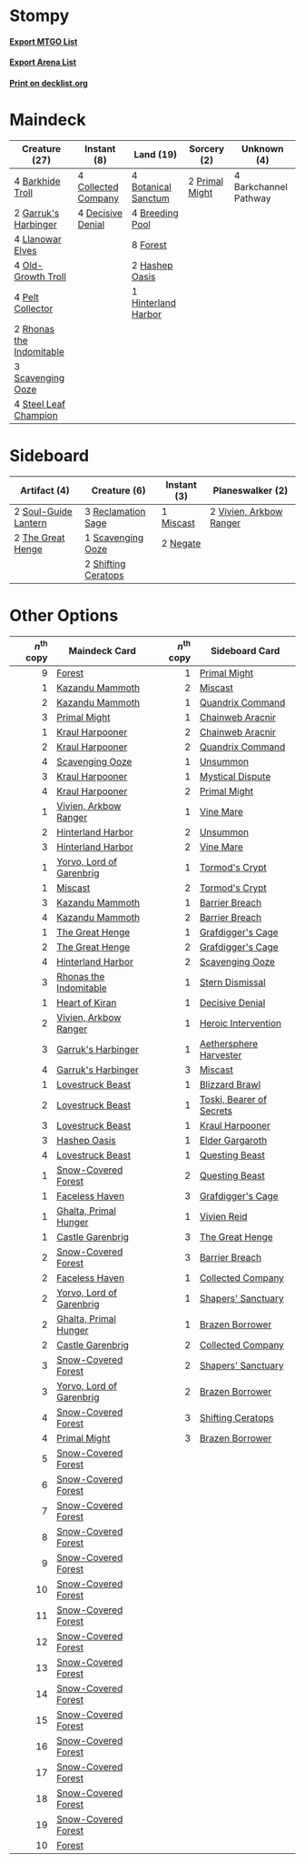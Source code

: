 # Stompy

#### [Export MTGO List](../collection/Stompy/Stompy.txt)
#### [Export Arena List](../collection/Stompy/Stompy_arena.txt)
#### [Print on decklist.org](http://decklist.org/?deckmain=4%09Barkchannel%20Pathway%0A4%09Barkhide%20Troll%0A4%09Botanical%20Sanctum%0A4%09Breeding%20Pool%0A4%09Collected%20Company%0A4%09Decisive%20Denial%0A8%09Forest%0A2%09Garruk's%20Harbinger%0A2%09Hashep%20Oasis%0A1%09Hinterland%20Harbor%0A4%09Llanowar%20Elves%0A4%09Old-Growth%20Troll%0A4%09Pelt%20Collector%0A2%09Primal%20Might%0A2%09Rhonas%20the%20Indomitable%0A3%09Scavenging%20Ooze%0A4%09Steel%20Leaf%20Champion&deckside=1%09Miscast%0A2%09Negate%0A3%09Reclamation%20Sage%0A1%09Scavenging%20Ooze%0A2%09Shifting%20Ceratops%0A2%09Soul-Guide%20Lantern%0A2%09The%20Great%20Henge%0A2%09Vivien,%20Arkbow%20Ranger)
# Maindeck

|                                           Creature (27)                                           |                                         Instant (8)                                          |                                          Land (19)                                           |                                       Sorcery (2)                                       |     Unknown (4)     |
|---------------------------------------------------------------------------------------------------|----------------------------------------------------------------------------------------------|----------------------------------------------------------------------------------------------|-----------------------------------------------------------------------------------------|---------------------|
|4 [Barkhide Troll](http://gatherer.wizards.com/Pages/Card/Details.aspx?multiverseid=466919)        |4 [Collected Company](http://gatherer.wizards.com/Pages/Card/Details.aspx?multiverseid=394519)|4 [Botanical Sanctum](http://gatherer.wizards.com/Pages/Card/Details.aspx?multiverseid=417817)|2 [Primal Might](http://gatherer.wizards.com/Pages/Card/Details.aspx?multiverseid=485520)|4 Barkchannel Pathway|
|2 [Garruk's Harbinger](http://gatherer.wizards.com/Pages/Card/Details.aspx?multiverseid=485508)    |4 [Decisive Denial](http://gatherer.wizards.com/Pages/Card/Details.aspx?multiverseid=513669)  |4 [Breeding Pool](http://gatherer.wizards.com/Pages/Card/Details.aspx?multiverseid=97088)     |                                                                                         |                     |
|4 [Llanowar Elves](http://gatherer.wizards.com/Pages/Card/Details.aspx?multiverseid=129626)        |                                                                                              |8 [Forest](http://gatherer.wizards.com/Pages/Card/Details.aspx?multiverseid=439860)           |                                                                                         |                     |
|4 [Old-Growth Troll](http://gatherer.wizards.com/Pages/Card/Details.aspx?multiverseid=503801)      |                                                                                              |2 [Hashep Oasis](http://gatherer.wizards.com/Pages/Card/Details.aspx?multiverseid=430866)     |                                                                                         |                     |
|4 [Pelt Collector](http://gatherer.wizards.com/Pages/Card/Details.aspx?multiverseid=452891)        |                                                                                              |1 [Hinterland Harbor](http://gatherer.wizards.com/Pages/Card/Details.aspx?multiverseid=443128)|                                                                                         |                     |
|2 [Rhonas the Indomitable](http://gatherer.wizards.com/Pages/Card/Details.aspx?multiverseid=426884)|                                                                                              |                                                                                              |                                                                                         |                     |
|3 [Scavenging Ooze](http://gatherer.wizards.com/Pages/Card/Details.aspx?multiverseid=420783)       |                                                                                              |                                                                                              |                                                                                         |                     |
|4 [Steel Leaf Champion](http://gatherer.wizards.com/Pages/Card/Details.aspx?multiverseid=443070)   |                                                                                              |                                                                                              |                                                                                         |                     |


# Sideboard

|                                         Artifact (4)                                          |                                         Creature (6)                                         |                                    Instant (3)                                     |                                         Planeswalker (2)                                         |
|-----------------------------------------------------------------------------------------------|----------------------------------------------------------------------------------------------|------------------------------------------------------------------------------------|--------------------------------------------------------------------------------------------------|
|2 [Soul-Guide Lantern](http://gatherer.wizards.com/Pages/Card/Details.aspx?multiverseid=476488)|3 [Reclamation Sage](http://gatherer.wizards.com/Pages/Card/Details.aspx?multiverseid=389651) |1 [Miscast](http://gatherer.wizards.com/Pages/Card/Details.aspx?multiverseid=485380)|2 [Vivien, Arkbow Ranger](http://gatherer.wizards.com/Pages/Card/Details.aspx?multiverseid=466953)|
|2 [The Great Henge](http://gatherer.wizards.com/Pages/Card/Details.aspx?multiverseid=473123)   |1 [Scavenging Ooze](http://gatherer.wizards.com/Pages/Card/Details.aspx?multiverseid=420783)  |2 [Negate](http://gatherer.wizards.com/Pages/Card/Details.aspx?multiverseid=423707) |                                                                                                  |
|                                                                                               |2 [Shifting Ceratops](http://gatherer.wizards.com/Pages/Card/Details.aspx?multiverseid=466948)|                                                                                    |                                                                                                  |


# Other Options

|*n*<sup>th</sup> copy|                                           Maindeck Card                                           |*n*<sup>th</sup> copy|                                          Sideboard Card                                           |
|--------------------:|---------------------------------------------------------------------------------------------------|--------------------:|---------------------------------------------------------------------------------------------------|
|                    9|[Forest](http://gatherer.wizards.com/Pages/Card/Details.aspx?multiverseid=439860)                  |                    1|[Primal Might](http://gatherer.wizards.com/Pages/Card/Details.aspx?multiverseid=485520)            |
|                    1|[Kazandu Mammoth](http://gatherer.wizards.com/Pages/Card/Details.aspx?multiverseid=491835)         |                    2|[Miscast](http://gatherer.wizards.com/Pages/Card/Details.aspx?multiverseid=485380)                 |
|                    2|[Kazandu Mammoth](http://gatherer.wizards.com/Pages/Card/Details.aspx?multiverseid=491835)         |                    1|[Quandrix Command](http://gatherer.wizards.com/Pages/Card/Details.aspx?multiverseid=513709)        |
|                    3|[Primal Might](http://gatherer.wizards.com/Pages/Card/Details.aspx?multiverseid=485520)            |                    1|[Chainweb Aracnir](http://gatherer.wizards.com/Pages/Card/Details.aspx?multiverseid=476418)        |
|                    1|[Kraul Harpooner](http://gatherer.wizards.com/Pages/Card/Details.aspx?multiverseid=452886)         |                    2|[Chainweb Aracnir](http://gatherer.wizards.com/Pages/Card/Details.aspx?multiverseid=476418)        |
|                    2|[Kraul Harpooner](http://gatherer.wizards.com/Pages/Card/Details.aspx?multiverseid=452886)         |                    2|[Quandrix Command](http://gatherer.wizards.com/Pages/Card/Details.aspx?multiverseid=513709)        |
|                    4|[Scavenging Ooze](http://gatherer.wizards.com/Pages/Card/Details.aspx?multiverseid=420783)         |                    1|[Unsummon](http://gatherer.wizards.com/Pages/Card/Details.aspx?multiverseid=136218)                |
|                    3|[Kraul Harpooner](http://gatherer.wizards.com/Pages/Card/Details.aspx?multiverseid=452886)         |                    1|[Mystical Dispute](http://gatherer.wizards.com/Pages/Card/Details.aspx?multiverseid=473020)        |
|                    4|[Kraul Harpooner](http://gatherer.wizards.com/Pages/Card/Details.aspx?multiverseid=452886)         |                    2|[Primal Might](http://gatherer.wizards.com/Pages/Card/Details.aspx?multiverseid=485520)            |
|                    1|[Vivien, Arkbow Ranger](http://gatherer.wizards.com/Pages/Card/Details.aspx?multiverseid=466953)   |                    1|[Vine Mare](http://gatherer.wizards.com/Pages/Card/Details.aspx?multiverseid=447343)               |
|                    2|[Hinterland Harbor](http://gatherer.wizards.com/Pages/Card/Details.aspx?multiverseid=443128)       |                    2|[Unsummon](http://gatherer.wizards.com/Pages/Card/Details.aspx?multiverseid=136218)                |
|                    3|[Hinterland Harbor](http://gatherer.wizards.com/Pages/Card/Details.aspx?multiverseid=443128)       |                    2|[Vine Mare](http://gatherer.wizards.com/Pages/Card/Details.aspx?multiverseid=447343)               |
|                    1|[Yorvo, Lord of Garenbrig](http://gatherer.wizards.com/Pages/Card/Details.aspx?multiverseid=473147)|                    1|[Tormod's Crypt](http://gatherer.wizards.com/Pages/Card/Details.aspx?multiverseid=389723)          |
|                    1|[Miscast](http://gatherer.wizards.com/Pages/Card/Details.aspx?multiverseid=485380)                 |                    2|[Tormod's Crypt](http://gatherer.wizards.com/Pages/Card/Details.aspx?multiverseid=389723)          |
|                    3|[Kazandu Mammoth](http://gatherer.wizards.com/Pages/Card/Details.aspx?multiverseid=491835)         |                    1|[Barrier Breach](http://gatherer.wizards.com/Pages/Card/Details.aspx?multiverseid=479665)          |
|                    4|[Kazandu Mammoth](http://gatherer.wizards.com/Pages/Card/Details.aspx?multiverseid=491835)         |                    2|[Barrier Breach](http://gatherer.wizards.com/Pages/Card/Details.aspx?multiverseid=479665)          |
|                    1|[The Great Henge](http://gatherer.wizards.com/Pages/Card/Details.aspx?multiverseid=473123)         |                    1|[Grafdigger's Cage](http://gatherer.wizards.com/Pages/Card/Details.aspx?multiverseid=278452)       |
|                    2|[The Great Henge](http://gatherer.wizards.com/Pages/Card/Details.aspx?multiverseid=473123)         |                    2|[Grafdigger's Cage](http://gatherer.wizards.com/Pages/Card/Details.aspx?multiverseid=278452)       |
|                    4|[Hinterland Harbor](http://gatherer.wizards.com/Pages/Card/Details.aspx?multiverseid=443128)       |                    2|[Scavenging Ooze](http://gatherer.wizards.com/Pages/Card/Details.aspx?multiverseid=420783)         |
|                    3|[Rhonas the Indomitable](http://gatherer.wizards.com/Pages/Card/Details.aspx?multiverseid=426884)  |                    1|[Stern Dismissal](http://gatherer.wizards.com/Pages/Card/Details.aspx?multiverseid=476319)         |
|                    1|[Heart of Kiran](http://gatherer.wizards.com/Pages/Card/Details.aspx?multiverseid=423820)          |                    1|[Decisive Denial](http://gatherer.wizards.com/Pages/Card/Details.aspx?multiverseid=513669)         |
|                    2|[Vivien, Arkbow Ranger](http://gatherer.wizards.com/Pages/Card/Details.aspx?multiverseid=466953)   |                    1|[Heroic Intervention](http://gatherer.wizards.com/Pages/Card/Details.aspx?multiverseid=423776)     |
|                    3|[Garruk's Harbinger](http://gatherer.wizards.com/Pages/Card/Details.aspx?multiverseid=485508)      |                    1|[Aethersphere Harvester](http://gatherer.wizards.com/Pages/Card/Details.aspx?multiverseid=423809)  |
|                    4|[Garruk's Harbinger](http://gatherer.wizards.com/Pages/Card/Details.aspx?multiverseid=485508)      |                    3|[Miscast](http://gatherer.wizards.com/Pages/Card/Details.aspx?multiverseid=485380)                 |
|                    1|[Lovestruck Beast](http://gatherer.wizards.com/Pages/Card/Details.aspx?multiverseid=473127)        |                    1|[Blizzard Brawl](http://gatherer.wizards.com/Pages/Card/Details.aspx?multiverseid=503775)          |
|                    2|[Lovestruck Beast](http://gatherer.wizards.com/Pages/Card/Details.aspx?multiverseid=473127)        |                    1|[Toski, Bearer of Secrets](http://gatherer.wizards.com/Pages/Card/Details.aspx?multiverseid=503813)|
|                    3|[Lovestruck Beast](http://gatherer.wizards.com/Pages/Card/Details.aspx?multiverseid=473127)        |                    1|[Kraul Harpooner](http://gatherer.wizards.com/Pages/Card/Details.aspx?multiverseid=452886)         |
|                    3|[Hashep Oasis](http://gatherer.wizards.com/Pages/Card/Details.aspx?multiverseid=430866)            |                    1|[Elder Gargaroth](http://gatherer.wizards.com/Pages/Card/Details.aspx?multiverseid=485502)         |
|                    4|[Lovestruck Beast](http://gatherer.wizards.com/Pages/Card/Details.aspx?multiverseid=473127)        |                    1|[Questing Beast](http://gatherer.wizards.com/Pages/Card/Details.aspx?multiverseid=473133)          |
|                    1|[Snow-Covered Forest](http://gatherer.wizards.com/Pages/Card/Details.aspx?multiverseid=121192)     |                    2|[Questing Beast](http://gatherer.wizards.com/Pages/Card/Details.aspx?multiverseid=473133)          |
|                    1|[Faceless Haven](http://gatherer.wizards.com/Pages/Card/Details.aspx?multiverseid=503874)          |                    3|[Grafdigger's Cage](http://gatherer.wizards.com/Pages/Card/Details.aspx?multiverseid=278452)       |
|                    1|[Ghalta, Primal Hunger](http://gatherer.wizards.com/Pages/Card/Details.aspx?multiverseid=456564)   |                    1|[Vivien Reid](http://gatherer.wizards.com/Pages/Card/Details.aspx?multiverseid=447344)             |
|                    1|[Castle Garenbrig](http://gatherer.wizards.com/Pages/Card/Details.aspx?multiverseid=473202)        |                    3|[The Great Henge](http://gatherer.wizards.com/Pages/Card/Details.aspx?multiverseid=473123)         |
|                    2|[Snow-Covered Forest](http://gatherer.wizards.com/Pages/Card/Details.aspx?multiverseid=121192)     |                    3|[Barrier Breach](http://gatherer.wizards.com/Pages/Card/Details.aspx?multiverseid=479665)          |
|                    2|[Faceless Haven](http://gatherer.wizards.com/Pages/Card/Details.aspx?multiverseid=503874)          |                    1|[Collected Company](http://gatherer.wizards.com/Pages/Card/Details.aspx?multiverseid=394519)       |
|                    2|[Yorvo, Lord of Garenbrig](http://gatherer.wizards.com/Pages/Card/Details.aspx?multiverseid=473147)|                    1|[Shapers' Sanctuary](http://gatherer.wizards.com/Pages/Card/Details.aspx?multiverseid=435362)      |
|                    2|[Ghalta, Primal Hunger](http://gatherer.wizards.com/Pages/Card/Details.aspx?multiverseid=456564)   |                    1|[Brazen Borrower](http://gatherer.wizards.com/Pages/Card/Details.aspx?multiverseid=473001)         |
|                    2|[Castle Garenbrig](http://gatherer.wizards.com/Pages/Card/Details.aspx?multiverseid=473202)        |                    2|[Collected Company](http://gatherer.wizards.com/Pages/Card/Details.aspx?multiverseid=394519)       |
|                    3|[Snow-Covered Forest](http://gatherer.wizards.com/Pages/Card/Details.aspx?multiverseid=121192)     |                    2|[Shapers' Sanctuary](http://gatherer.wizards.com/Pages/Card/Details.aspx?multiverseid=435362)      |
|                    3|[Yorvo, Lord of Garenbrig](http://gatherer.wizards.com/Pages/Card/Details.aspx?multiverseid=473147)|                    2|[Brazen Borrower](http://gatherer.wizards.com/Pages/Card/Details.aspx?multiverseid=473001)         |
|                    4|[Snow-Covered Forest](http://gatherer.wizards.com/Pages/Card/Details.aspx?multiverseid=121192)     |                    3|[Shifting Ceratops](http://gatherer.wizards.com/Pages/Card/Details.aspx?multiverseid=466948)       |
|                    4|[Primal Might](http://gatherer.wizards.com/Pages/Card/Details.aspx?multiverseid=485520)            |                    3|[Brazen Borrower](http://gatherer.wizards.com/Pages/Card/Details.aspx?multiverseid=473001)         |
|                    5|[Snow-Covered Forest](http://gatherer.wizards.com/Pages/Card/Details.aspx?multiverseid=121192)     |                     |                                                                                                   |
|                    6|[Snow-Covered Forest](http://gatherer.wizards.com/Pages/Card/Details.aspx?multiverseid=121192)     |                     |                                                                                                   |
|                    7|[Snow-Covered Forest](http://gatherer.wizards.com/Pages/Card/Details.aspx?multiverseid=121192)     |                     |                                                                                                   |
|                    8|[Snow-Covered Forest](http://gatherer.wizards.com/Pages/Card/Details.aspx?multiverseid=121192)     |                     |                                                                                                   |
|                    9|[Snow-Covered Forest](http://gatherer.wizards.com/Pages/Card/Details.aspx?multiverseid=121192)     |                     |                                                                                                   |
|                   10|[Snow-Covered Forest](http://gatherer.wizards.com/Pages/Card/Details.aspx?multiverseid=121192)     |                     |                                                                                                   |
|                   11|[Snow-Covered Forest](http://gatherer.wizards.com/Pages/Card/Details.aspx?multiverseid=121192)     |                     |                                                                                                   |
|                   12|[Snow-Covered Forest](http://gatherer.wizards.com/Pages/Card/Details.aspx?multiverseid=121192)     |                     |                                                                                                   |
|                   13|[Snow-Covered Forest](http://gatherer.wizards.com/Pages/Card/Details.aspx?multiverseid=121192)     |                     |                                                                                                   |
|                   14|[Snow-Covered Forest](http://gatherer.wizards.com/Pages/Card/Details.aspx?multiverseid=121192)     |                     |                                                                                                   |
|                   15|[Snow-Covered Forest](http://gatherer.wizards.com/Pages/Card/Details.aspx?multiverseid=121192)     |                     |                                                                                                   |
|                   16|[Snow-Covered Forest](http://gatherer.wizards.com/Pages/Card/Details.aspx?multiverseid=121192)     |                     |                                                                                                   |
|                   17|[Snow-Covered Forest](http://gatherer.wizards.com/Pages/Card/Details.aspx?multiverseid=121192)     |                     |                                                                                                   |
|                   18|[Snow-Covered Forest](http://gatherer.wizards.com/Pages/Card/Details.aspx?multiverseid=121192)     |                     |                                                                                                   |
|                   19|[Snow-Covered Forest](http://gatherer.wizards.com/Pages/Card/Details.aspx?multiverseid=121192)     |                     |                                                                                                   |
|                   10|[Forest](http://gatherer.wizards.com/Pages/Card/Details.aspx?multiverseid=439860)                  |                     |                                                                                                   |

